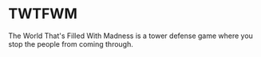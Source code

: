 # TWTFWM
The World That's Filled With Madness is a tower defense game where you stop the people from coming through.
